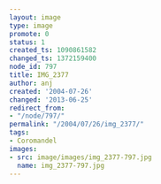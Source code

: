 ```yaml
---
layout: image
type: image
promote: 0
status: 1
created_ts: 1090861582
changed_ts: 1372159400
node_id: 797
title: IMG_2377
author: anj
created: '2004-07-26'
changed: '2013-06-25'
redirect_from:
- "/node/797/"
permalink: "/2004/07/26/img_2377/"
tags:
- Coromandel
images:
- src: image/images/img_2377-797.jpg
  name: img_2377-797.jpg
---
```


